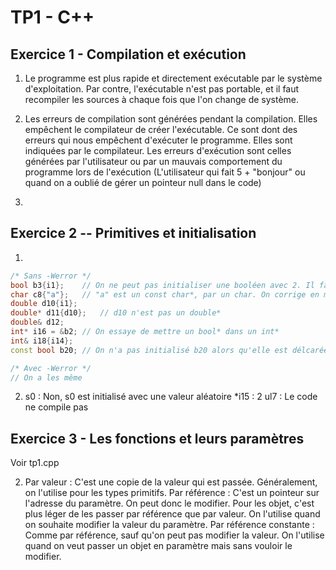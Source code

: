 # TP1 - C++

## Exercice 1 - Compilation et exécution

1. Le programme est plus rapide et directement exécutable par le système d'exploitation. Par contre, l'exécutable n'est pas portable, et il faut recompiler les sources à chaque fois que l'on change de système.

2. Les erreurs de compilation sont générées pendant la compilation. Elles empêchent le compilateur de créer l'exécutable. Ce sont dont des erreurs qui nous empêchent d'exécuter le programme. Elles sont indiquées par le compilateur.
Les erreurs d'exécution sont celles générées par l'utilisateur ou par un mauvais comportement du programme lors de l'exécution (L'utilisateur qui fait 5 + "bonjour" ou quand on a oublié de gérer un pointeur null dans le code)

3. 


## Exercice 2 -- Primitives et initialisation

1.
```cpp
/* Sans -Werror */
bool b3{i1};    // On ne peut pas initialiser une booléen avec 2. Il faut remplacer i1 par un booléen, 0 ou 1.
char c8{"a"};   // "a" est un const char*, par un char. On corrige en mettant des single quotes.
double d10{i1};
double* d11{d10};   // d10 n'est pas un double*
double& d12;
int* i16 = &b2; // On essaye de mettre un bool* dans un int*
int& i18{i14};
const bool b20; // On n'a pas initialisé b20 alors qu'elle est délcarée const
```

```cpp
/* Avec -Werror */
// On a les même
```

2. s0 : Non, s0 est initialisé avec une valeur aléatoire
*i15 : 2
ul7 : Le code ne compile pas


## Exercice 3 - Les fonctions et leurs paramètres

Voir tp1.cpp

2. Par valeur : C'est une copie de la valeur qui est passée. Généralement, on l'utilise pour les types primitifs.
Par référence : C'est un pointeur sur l'adresse du paramètre. On peut donc le modifier. Pour les objet, c'est plus léger de les passer par référence que par valeur. On l'utilise quand on souhaite modifier la valeur du paramètre.
Par référence constante : Comme par référence, sauf qu'on peut pas modifier la valeur. On l'utilise quand on veut passer un objet en paramètre mais sans vouloir le modifier.